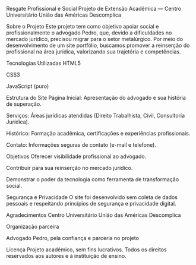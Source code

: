 Resgate Profissional e Social 
Projeto de Extensão Acadêmica — Centro Universitário União das Américas Descomplica

Sobre o Projeto
Este projeto tem como objetivo apoiar social e profissionalmente o advogado Pedro, que, devido a dificuldades no mercado jurídico, precisou migrar para o setor metalúrgico.
Por meio do desenvolvimento de um site portfólio, buscamos promover a reinserção do profissional na área jurídica, valorizando sua trajetória e competências.

Tecnologias Utilizadas
HTML5

CSS3

JavaScript (puro)


Estrutura do Site
Página Inicial: Apresentação do advogado e sua história de superação.

Serviços: Áreas jurídicas atendidas (Direito Trabalhista, Civil, Consultoria Jurídica).

Histórico: Formação acadêmica, certificações e experiências profissionais.

Contato: Informações seguras de contato (e-mail e telefone).

Objetivos
Oferecer visibilidade profissional ao advogado.

Contribuir para sua reinserção no mercado jurídico.

Demonstrar o poder da tecnologia como ferramenta de transformação social.

Segurança e Privacidade
O site foi desenvolvido sem coleta de dados pessoais e respeitando princípios de segurança e privacidade digital.


Agradecimentos
Centro Universitário União das Américas Descomplica

Organização parceira

Advogado Pedro, pela confiança e parceria no projeto

Licença
Projeto acadêmico, sem fins lucrativos.
Todos os direitos reservados aos autores e à instituição de ensino.

